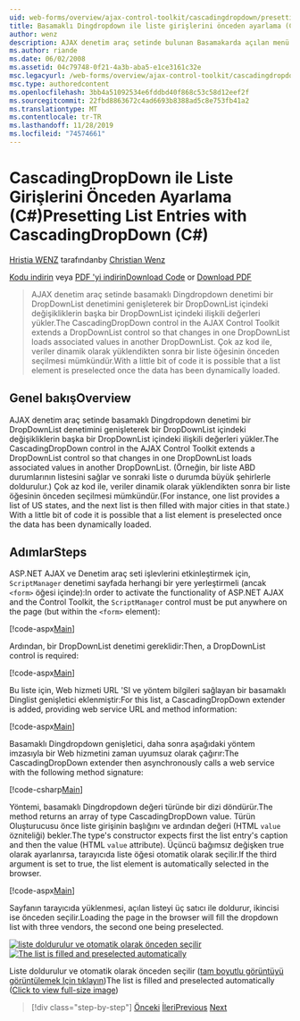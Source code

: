 ```yaml
---
uid: web-forms/overview/ajax-control-toolkit/cascadingdropdown/presetting-list-entries-with-cascadingdropdown-cs
title: Basamaklı Dingdropdown ile liste girişlerini önceden ayarlama (C#) | Microsoft Docs
author: wenz
description: AJAX denetim araç setinde bulunan Basamakarda açılan menü denetimi bir DropDownList denetimini genişleterek bir DropDownList içindeki değişikliklerin ilişkili değerleri anormal bir şekilde yükler...
ms.author: riande
ms.date: 06/02/2008
ms.assetid: 04c79748-0f21-4a3b-aba5-e1ce3161c32e
msc.legacyurl: /web-forms/overview/ajax-control-toolkit/cascadingdropdown/presetting-list-entries-with-cascadingdropdown-cs
msc.type: authoredcontent
ms.openlocfilehash: 3bb4a51092534e6fddbd40f868c53c58d12eef2f
ms.sourcegitcommit: 22fbd8863672c4ad6693b8388ad5c8e753fb41a2
ms.translationtype: MT
ms.contentlocale: tr-TR
ms.lasthandoff: 11/28/2019
ms.locfileid: "74574661"
---
```

# <a name="presetting-list-entries-with-cascadingdropdown-c"></a><span data-ttu-id="40a10-103">CascadingDropDown ile Liste Girişlerini Önceden Ayarlama (C#)</span><span class="sxs-lookup"><span data-stu-id="40a10-103">Presetting List Entries with CascadingDropDown (C#)</span></span>

<span data-ttu-id="40a10-104">[Hristia WENZ](https://github.com/wenz) tarafından</span><span class="sxs-lookup"><span data-stu-id="40a10-104">by [Christian Wenz](https://github.com/wenz)</span></span>

<span data-ttu-id="40a10-105">[Kodu indirin](https://download.microsoft.com/download/9/0/7/907760b1-2c60-4f81-aeb6-ca416a573b0d/cascadingdropdown2.cs.zip) veya [PDF 'yi indirin](https://download.microsoft.com/download/2/d/c/2dc10e34-6983-41d4-9c08-f78f5387d32b/cascadingDropDown2CS.pdf)</span><span class="sxs-lookup"><span data-stu-id="40a10-105">[Download Code](https://download.microsoft.com/download/9/0/7/907760b1-2c60-4f81-aeb6-ca416a573b0d/cascadingdropdown2.cs.zip) or [Download PDF](https://download.microsoft.com/download/2/d/c/2dc10e34-6983-41d4-9c08-f78f5387d32b/cascadingDropDown2CS.pdf)</span></span>

> <span data-ttu-id="40a10-106">AJAX denetim araç setinde basamaklı Dingdropdown denetimi bir DropDownList denetimini genişleterek bir DropDownList içindeki değişikliklerin başka bir DropDownList içindeki ilişkili değerleri yükler.</span><span class="sxs-lookup"><span data-stu-id="40a10-106">The CascadingDropDown control in the AJAX Control Toolkit extends a DropDownList control so that changes in one DropDownList loads associated values in another DropDownList.</span></span> <span data-ttu-id="40a10-107">Çok az kod ile, veriler dinamik olarak yüklendikten sonra bir liste öğesinin önceden seçilmesi mümkündür.</span><span class="sxs-lookup"><span data-stu-id="40a10-107">With a little bit of code it is possible that a list element is preselected once the data has been dynamically loaded.</span></span>

## <a name="overview"></a><span data-ttu-id="40a10-108">Genel bakış</span><span class="sxs-lookup"><span data-stu-id="40a10-108">Overview</span></span>

<span data-ttu-id="40a10-109">AJAX denetim araç setinde basamaklı Dingdropdown denetimi bir DropDownList denetimini genişleterek bir DropDownList içindeki değişikliklerin başka bir DropDownList içindeki ilişkili değerleri yükler.</span><span class="sxs-lookup"><span data-stu-id="40a10-109">The CascadingDropDown control in the AJAX Control Toolkit extends a DropDownList control so that changes in one DropDownList loads associated values in another DropDownList.</span></span> <span data-ttu-id="40a10-110">(Örneğin, bir liste ABD durumlarının listesini sağlar ve sonraki liste o durumda büyük şehirlerle doldurulur.) Çok az kod ile, veriler dinamik olarak yüklendikten sonra bir liste öğesinin önceden seçilmesi mümkündür.</span><span class="sxs-lookup"><span data-stu-id="40a10-110">(For instance, one list provides a list of US states, and the next list is then filled with major cities in that state.) With a little bit of code it is possible that a list element is preselected once the data has been dynamically loaded.</span></span>

## <a name="steps"></a><span data-ttu-id="40a10-111">Adımlar</span><span class="sxs-lookup"><span data-stu-id="40a10-111">Steps</span></span>

<span data-ttu-id="40a10-112">ASP.NET AJAX ve Denetim araç seti işlevlerini etkinleştirmek için, `ScriptManager` denetimi sayfada herhangi bir yere yerleştirmeli (ancak `<form>` öğesi içinde):</span><span class="sxs-lookup"><span data-stu-id="40a10-112">In order to activate the functionality of ASP.NET AJAX and the Control Toolkit, the `ScriptManager` control must be put anywhere on the page (but within the `<form>` element):</span></span>

[!code-aspx[Main](presetting-list-entries-with-cascadingdropdown-cs/samples/sample1.aspx)]

<span data-ttu-id="40a10-113">Ardından, bir DropDownList denetimi gereklidir:</span><span class="sxs-lookup"><span data-stu-id="40a10-113">Then, a DropDownList control is required:</span></span>

[!code-aspx[Main](presetting-list-entries-with-cascadingdropdown-cs/samples/sample2.aspx)]

<span data-ttu-id="40a10-114">Bu liste için, Web hizmeti URL 'SI ve yöntem bilgileri sağlayan bir basamaklı Dinglist genişletici eklenmiştir:</span><span class="sxs-lookup"><span data-stu-id="40a10-114">For this list, a CascadingDropDown extender is added, providing web service URL and method information:</span></span>

[!code-aspx[Main](presetting-list-entries-with-cascadingdropdown-cs/samples/sample3.aspx)]

<span data-ttu-id="40a10-115">Basamaklı Dingdropdown genişletici, daha sonra aşağıdaki yöntem imzasıyla bir Web hizmetini zaman uyumsuz olarak çağırır:</span><span class="sxs-lookup"><span data-stu-id="40a10-115">The CascadingDropDown extender then asynchronously calls a web service with the following method signature:</span></span>

[!code-csharp[Main](presetting-list-entries-with-cascadingdropdown-cs/samples/sample4.cs)]

<span data-ttu-id="40a10-116">Yöntemi, basamaklı Dingdropdown değeri türünde bir dizi döndürür.</span><span class="sxs-lookup"><span data-stu-id="40a10-116">The method returns an array of type CascadingDropDown value.</span></span> <span data-ttu-id="40a10-117">Türün Oluşturucusu önce liste girişinin başlığını ve ardından değeri (HTML `value` özniteliği) bekler.</span><span class="sxs-lookup"><span data-stu-id="40a10-117">The type's constructor expects first the list entry's caption and then the value (HTML `value` attribute).</span></span> <span data-ttu-id="40a10-118">Üçüncü bağımsız değişken true olarak ayarlanırsa, tarayıcıda liste öğesi otomatik olarak seçilir.</span><span class="sxs-lookup"><span data-stu-id="40a10-118">If the third argument is set to true, the list element is automatically selected in the browser.</span></span>

[!code-aspx[Main](presetting-list-entries-with-cascadingdropdown-cs/samples/sample5.aspx)]

<span data-ttu-id="40a10-119">Sayfanın tarayıcıda yüklenmesi, açılan listeyi üç satıcı ile doldurur, ikincisi ise önceden seçilir.</span><span class="sxs-lookup"><span data-stu-id="40a10-119">Loading the page in the browser will fill the dropdown list with three vendors, the second one being preselected.</span></span>

<span data-ttu-id="40a10-120">[![liste doldurulur ve otomatik olarak önceden seçilir](presetting-list-entries-with-cascadingdropdown-cs/_static/image2.png)](presetting-list-entries-with-cascadingdropdown-cs/_static/image1.png)</span><span class="sxs-lookup"><span data-stu-id="40a10-120">[![The list is filled and preselected automatically](presetting-list-entries-with-cascadingdropdown-cs/_static/image2.png)](presetting-list-entries-with-cascadingdropdown-cs/_static/image1.png)</span></span>

<span data-ttu-id="40a10-121">Liste doldurulur ve otomatik olarak önceden seçilir ([tam boyutlu görüntüyü görüntülemek Için tıklayın](presetting-list-entries-with-cascadingdropdown-cs/_static/image3.png))</span><span class="sxs-lookup"><span data-stu-id="40a10-121">The list is filled and preselected automatically ([Click to view full-size image](presetting-list-entries-with-cascadingdropdown-cs/_static/image3.png))</span></span>

> [!div class="step-by-step"]
> <span data-ttu-id="40a10-122">[Önceki](using-cascadingdropdown-with-a-database-cs.md)
> [İleri](using-auto-postback-with-cascadingdropdown-cs.md)</span><span class="sxs-lookup"><span data-stu-id="40a10-122">[Previous](using-cascadingdropdown-with-a-database-cs.md)
[Next](using-auto-postback-with-cascadingdropdown-cs.md)</span></span>
